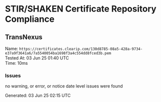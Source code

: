 # STIR/SHAKEN Certificate Repository Compliance

## TransNexus

Name: `https://certificates.clearip.com/130d8785-08a5-428a-9734-e37a9f3641a6/7a5540054ba1698f3a4c554dd8fced3b.pem`\
Tested At: 03 Jun 25 01:40 UTC\
Time: 10ms

### Issues

no warning, or error, or notice date level issues were found

Generated: 03 Jun 25 02:15 UTC